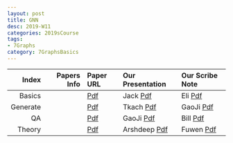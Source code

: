 ```yaml
---
layout: post
title: GNN   
desc: 2019-W11
categories: 2019sCourse
tags:
- 7Graphs
category: 7GraphsBasics
---
```



| Index | Papers Info | Paper URL| Our Presentation |Our Scribe Note |
| -----: | -------------------------------: | :----- | :----- | :----- | 
| Basics |      | [Pdf]() | Jack [Pdf]() | Eli [Pdf]() | 
| Generate |      | [Pdf]() | Tkach [Pdf]() | GaoJi [Pdf]() | 
| QA |      | [Pdf]() | GaoJi [Pdf]() | Bill [Pdf]() | 
| Theory |      | [Pdf]() | Arshdeep [Pdf]() | Fuwen [Pdf]() | 

